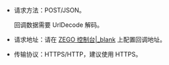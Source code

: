 - 请求方法：POST/JSON。

    <div class="mk-hint">

    回调数据需要 UrlDecode 解码。
    </div>


- 请求地址：请在 [ZEGO 控制台\|_blank](https://console.zego.im/) 上配置回调地址。
- 传输协议：HTTPS/HTTP，建议使用 HTTPS。

















